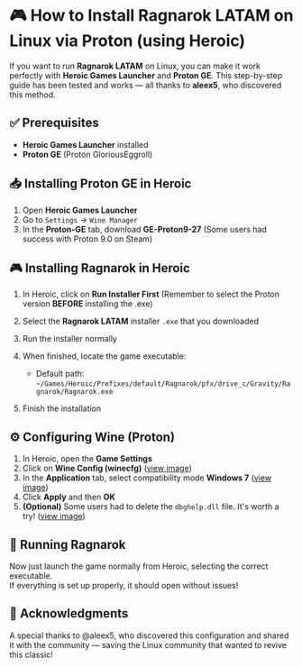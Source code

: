 # 🎮 How to Install Ragnarok LATAM on Linux via Proton (using Heroic)

If you want to run **Ragnarok LATAM** on Linux, you can make it work perfectly with **Heroic Games Launcher** and **Proton GE**. This step-by-step guide has been tested and works — all thanks to **aleex5**, who discovered this method.

## ✅ Prerequisites

- **Heroic Games Launcher** installed
- **Proton GE** (Proton GloriousEggroll)

## 📥 Installing Proton GE in Heroic

1. Open **Heroic Games Launcher**
2. Go to `Settings` → `Wine Manager`
3. In the **Proton-GE** tab, download **GE-Proton9-27** (Some users had success with Proton 9.0 on Steam)

## 🎮 Installing Ragnarok in Heroic

1. In Heroic, click on **Run Installer First** (Remember to select the Proton version **BEFORE** installing the .exe)
3. Select the **Ragnarok LATAM** installer `.exe` that you downloaded
4. Run the installer normally
5. When finished, locate the game executable:
   - Default path:  
     `~/Games/Heroic/Prefixes/default/Ragnarok/pfx/drive_c/Gravity/Ragnarok/Ragnarok.exe`

6. Finish the installation

## ⚙️ Configuring Wine (Proton)

1. In Heroic, open the **Game Settings**
2. Click on **Wine Config (winecfg)** ([view image](https://imgur.com/a/u7YgkpL ))
3. In the **Application** tab, select compatibility mode **Windows 7** ([view image](https://imgur.com/a/XRz9tgW ))
4. Click **Apply** and then **OK**
5. **(Optional)** Some users had to delete the `dbghelp.dll` file. It's worth a try! ([view image](https://imgur.com/a/qmdd9jb ))

## 🚀 Running Ragnarok

Now just launch the game normally from Heroic, selecting the correct executable.  
If everything is set up properly, it should open without issues!

## 🙌 Acknowledgments

A special thanks to @aleex5, who discovered this configuration and shared it with the community — saving the Linux community that wanted to revive this classic!

